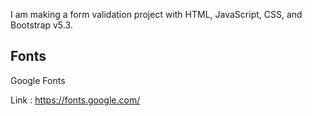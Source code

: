 I am making a form validation project with HTML, JavaScript, CSS, and Bootstrap v5.3.

## Fonts

Google Fonts

Link : https://fonts.google.com/
